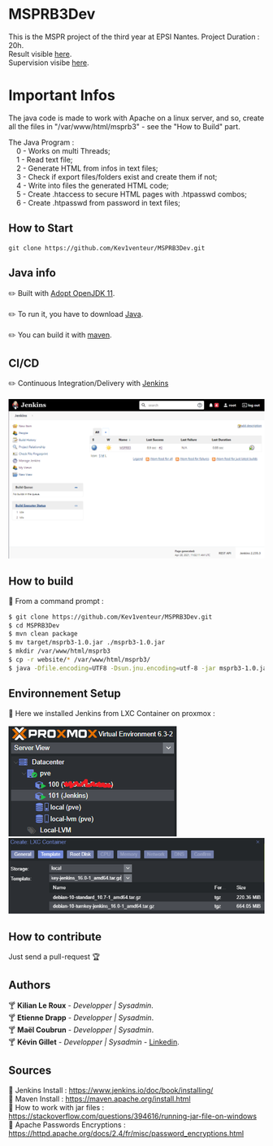 # MSPRB3Dev
This is the MSPR project of the third year at EPSI Nantes. Project Duration : 20h. </br>
Result visible [here](https://jenkins.kevingillet.com/). </br>
Supervision visibe [here](https://stats.uptimerobot.com/nJxNJiG2j2/788037456).

# Important Infos
The java code is made to work with Apache on a linux server, and so, create all the files in "/var/www/html/msprb3" - see the "How to Build" part.


The Java Program : </br>
  &nbsp;&nbsp;&nbsp;&nbsp;0 - Works on multi Threads; </br>
  &nbsp;&nbsp;&nbsp;&nbsp;1 - Read text file; </br>
  &nbsp;&nbsp;&nbsp;&nbsp;2 - Generate HTML from infos in text files; </br>
  &nbsp;&nbsp;&nbsp;&nbsp;3 - Check if export files/folders exist and create them if not; </br>
  &nbsp;&nbsp;&nbsp;&nbsp;4 - Write into files the generated HTML code; </br>
  &nbsp;&nbsp;&nbsp;&nbsp;5 - Create .htaccess to secure HTML pages with .htpasswd combos; </br>
  &nbsp;&nbsp;&nbsp;&nbsp;6 - Create .htpasswd from password in text files; </br>


## How to Start
```
git clone https://github.com/Kev1venteur/MSPRB3Dev.git
```

## Java info
:pencil2: Built with [Adopt OpenJDK 11](https://adoptopenjdk.net/). </br></br>
:pencil2: To run it, you have to download [Java](https://www.java.com/en/download/manual.jsp). </br></br>
:pencil2: You can build it with [maven](https://maven.apache.org/download.cgi). </br>

## CI/CD
:pencil2: Continuous Integration/Delivery with [Jenkins](https://www.jenkins.io/) </br></br>
![Jenkins Screenshot](annexes/screenshots/jenkins.png)

## How to build
:pushpin: From a command prompt :
``` sh
$ git clone https://github.com/Kev1venteur/MSPRB3Dev.git
$ cd MSPRB3Dev
$ mvn clean package
$ mv target/msprb3-1.0.jar ./msprb3-1.0.jar
$ mkdir /var/www/html/msprb3
$ cp -r website/* /var/www/html/msprb3/
$ java -Dfile.encoding=UTF8 -Dsun.jnu.encoding=utf-8 -jar msprb3-1.0.jar
```

## Environnement Setup
:pushpin: Here we installed Jenkins from LXC Container on proxmox : </br></br>
![Proxmox Tree Screenshot](annexes/screenshots/proxmox1.png) </br>
![Proxmox LXC Jenkins Screenshot](annexes/screenshots/proxmox2.png)

## How to contribute
Just send a pull-request :trophy:

## Authors
:cocktail: <b>Kilian Le Roux</b> - <i>Developper | Sysadmin</i>. </br>
:cocktail: <b>Etienne Drapp</b> - <i>Developper | Sysadmin</i>. </br>
:cocktail: <b>Maël Coubrun</b> - <i>Developper | Sysadmin</i>. </br>
:cocktail: <b>Kévin Gillet</b> - <i>Developper | Sysadmin</i> - <a href="https://www.linkedin.com/in/k%C3%A9vin-gillet-50b25b175/">Linkedin</a>.

## Sources
:gem: Jenkins Install : https://www.jenkins.io/doc/book/installing/ </br>
:gem: Maven Install : https://maven.apache.org/install.html </br>
:gem: How to work with jar files : https://stackoverflow.com/questions/394616/running-jar-file-on-windows </br>
:gem: Apache Passwords Encryptions : https://httpd.apache.org/docs/2.4/fr/misc/password_encryptions.html </br>
